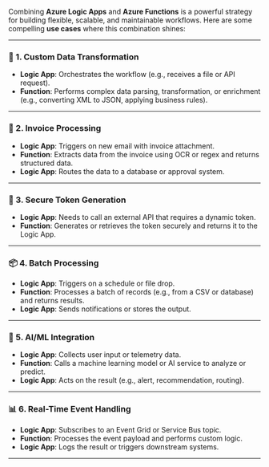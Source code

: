 Combining **Azure Logic Apps** and **Azure Functions** is a powerful strategy for building flexible, scalable, and maintainable workflows. Here are some compelling **use cases** where this combination shines:

---

### 🔄 1. **Custom Data Transformation**
- **Logic App**: Orchestrates the workflow (e.g., receives a file or API request).
- **Function**: Performs complex data parsing, transformation, or enrichment (e.g., converting XML to JSON, applying business rules).

---

### 🧾 2. **Invoice Processing**
- **Logic App**: Triggers on new email with invoice attachment.
- **Function**: Extracts data from the invoice using OCR or regex and returns structured data.
- **Logic App**: Routes the data to a database or approval system.

---

### 🔐 3. **Secure Token Generation**
- **Logic App**: Needs to call an external API that requires a dynamic token.
- **Function**: Generates or retrieves the token securely and returns it to the Logic App.

---

### 📦 4. **Batch Processing**
- **Logic App**: Triggers on a schedule or file drop.
- **Function**: Processes a batch of records (e.g., from a CSV or database) and returns results.
- **Logic App**: Sends notifications or stores the output.

---

### 🧠 5. **AI/ML Integration**
- **Logic App**: Collects user input or telemetry data.
- **Function**: Calls a machine learning model or AI service to analyze or predict.
- **Logic App**: Acts on the result (e.g., alert, recommendation, routing).

---

### 📊 6. **Real-Time Event Handling**
- **Logic App**: Subscribes to an Event Grid or Service Bus topic.
- **Function**: Processes the event payload and performs custom logic.
- **Logic App**: Logs the result or triggers downstream systems.

---

